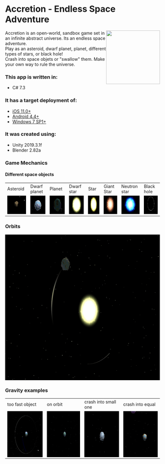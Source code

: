 # Accretion - Endless Space Adventure
<img align="right" width="175" height="175" src="https://sun9-2.userapi.com/9My18e9VAhKU90r9OtCDD0kiVht8DOvTpppsNA/vGwE7_ZnVnI.jpg">
Accretion is an open-world, sandbox game set in an infinite abstract universe. Its an endless space adventure.<br/>
Play as an asteroid, dwarf planet, planet, different types of stars, or black hole!<br/> 
Crash into space objets or "swallow" them. Make your own way to rule the universe. 
	
### This app is written in:
* C# 7.3
	
### It has a target deployment of:
* [iOS 11.0+](https://github.com/isp13/Accretion/releases/tag/v1)
* [Android 4.4+](https://play.google.com/store/apps/details?id=com.sinapsis.Space)
* [Windows 7 SP1+](https://github.com/isp13/Accretion/releases/tag/v1)
	
### It was created using:
* Unity 2019.3.1f
* Blender 2.82a

### Game Mechanics
#### Different space objects

<table>
  <tr>
    <td>Asteroid</td>
     <td>Dwarf planet</td>
     <td>Planet</td>
    <td>Dwarf star</td>
     <td>Star</td>
     <td>Giant Star</td>
     <td>Neutron star</td>
     <td>Black hole</td>
  </tr>
  <tr>
    <td><img src="gifs/asteroid1.gif" width="100" height="60"></td>
    <td><img src="gifs/planet3.gif" width="100" height="60"></td>
    <td><img src="gifs/planet1.gif" width="100" height="60"></td>
    <td><img src="gifs/sun1.gif" width="100" height="60"></td>
    <td><img src="gifs/sun2.gif" width="100" height="60"></td>
    <td><img src="gifs/sun5.gif" width="100" height="60"></td>
    <td><img src="gifs/sun3.gif" width="100" height="60"></td>
    <td><img src="gifs/blackhole.gif" width="100" height="60"></td>
  </tr>
 </table>
 
 ### Orbits
<p align="center">
	<img align="center" width="773" height="475" src="gifs/orbit.gif">
</p>

### Gravity examples

<table>
  <tr>
    <td>too fast object</td>
     <td>on orbit</td>
     <td>crash into small one</td>
    <td>crash into equal</td>
  </tr>
  <tr>
    <td><img align="center" width="240" height="150" src="gifs/gravity1.gif"></td>
    <td><img align="center" width="240" height="150" src="gifs/gravity2.gif"></td>
    <td><img align="center" width="240" height="150" src="gifs/crash1.gif"></td>
    <td><img align="center" width="240" height="150" src="gifs/collision.gif"></td>
  </tr>
 </table>
